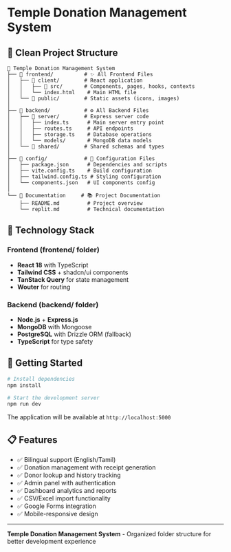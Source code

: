 # Temple Donation Management System

## 📁 Clean Project Structure

```
📂 Temple Donation Management System
├── 📂 frontend/          # ✨ All Frontend Files
│   ├── 📂 client/        # React application
│   │   ├── 📂 src/       # Components, pages, hooks, contexts
│   │   └── index.html    # Main HTML file
│   └── 📂 public/        # Static assets (icons, images)
│
├── 📂 backend/           # ⚙️ All Backend Files
│   ├── 📂 server/        # Express server code
│   │   ├── index.ts      # Main server entry point
│   │   ├── routes.ts     # API endpoints
│   │   ├── storage.ts    # Database operations
│   │   └── models/       # MongoDB data models
│   └── 📂 shared/        # Shared schemas and types
│
├── 📂 config/            # 🔧 Configuration Files
│   ├── package.json      # Dependencies and scripts
│   ├── vite.config.ts    # Build configuration
│   ├── tailwind.config.ts # Styling configuration
│   └── components.json   # UI components config
│
└── 📄 Documentation     # 📚 Project Documentation
    ├── README.md         # Project overview
    └── replit.md         # Technical documentation
```

## 🔧 Technology Stack

### Frontend (frontend/ folder)
- **React 18** with TypeScript
- **Tailwind CSS** + shadcn/ui components
- **TanStack Query** for state management
- **Wouter** for routing

### Backend (backend/ folder)
- **Node.js** + **Express.js**
- **MongoDB** with Mongoose
- **PostgreSQL** with Drizzle ORM (fallback)
- **TypeScript** for type safety

## 🚀 Getting Started

```bash
# Install dependencies
npm install

# Start the development server
npm run dev
```

The application will be available at `http://localhost:5000`

## 📋 Features

- ✅ Bilingual support (English/Tamil)
- ✅ Donation management with receipt generation
- ✅ Donor lookup and history tracking
- ✅ Admin panel with authentication
- ✅ Dashboard analytics and reports
- ✅ CSV/Excel import functionality
- ✅ Google Forms integration
- ✅ Mobile-responsive design

---
**Temple Donation Management System** - Organized folder structure for better development experience